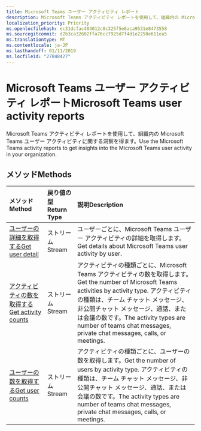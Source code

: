 ```yaml
---
title: Microsoft Teams ユーザー アクティビティ レポート
description: Microsoft Teams アクティビティ レポートを使用して、組織内の Microsoft Teams ユーザー アクティビティに関する洞察を得ます。
localization_priority: Priority
ms.openlocfilehash: ec31dcfac484012c0c325f5e6aca9531e8473558
ms.sourcegitcommit: d2b3ca32602ffa76cc7925d7f4d1e2258e611ea5
ms.translationtype: MT
ms.contentlocale: ja-JP
ms.lasthandoff: 01/11/2019
ms.locfileid: "27848427"
---
```

# <a name="microsoft-teams-user-activity-reports"></a><span data-ttu-id="9aacc-103">Microsoft Teams ユーザー アクティビティ レポート</span><span class="sxs-lookup"><span data-stu-id="9aacc-103">Microsoft Teams user activity reports</span></span>

<span data-ttu-id="9aacc-104">Microsoft Teams アクティビティ レポートを使用して、組織内の Microsoft Teams ユーザー アクティビティに関する洞察を得ます。</span><span class="sxs-lookup"><span data-stu-id="9aacc-104">Use the Microsoft Teams activity reports to get insights into the Microsoft Teams user activity in your organization.</span></span>

## <a name="methods"></a><span data-ttu-id="9aacc-105">メソッド</span><span class="sxs-lookup"><span data-stu-id="9aacc-105">Methods</span></span>

| <span data-ttu-id="9aacc-106">メソッド</span><span class="sxs-lookup"><span data-stu-id="9aacc-106">Method</span></span>                                   | <span data-ttu-id="9aacc-107">戻り値の型</span><span class="sxs-lookup"><span data-stu-id="9aacc-107">Return Type</span></span> | <span data-ttu-id="9aacc-108">説明</span><span class="sxs-lookup"><span data-stu-id="9aacc-108">Description</span></span>                              |
| :--------------------------------------- | :---------- | :--------------------------------------- |
| [<span data-ttu-id="9aacc-109">ユーザーの詳細を取得する</span><span class="sxs-lookup"><span data-stu-id="9aacc-109">Get user detail</span></span>](../api/reportroot-getteamsuseractivityuserdetail.md) | <span data-ttu-id="9aacc-110">ストリーム</span><span class="sxs-lookup"><span data-stu-id="9aacc-110">Stream</span></span>      | <span data-ttu-id="9aacc-111">ユーザーごとに、Microsoft Teams ユーザー アクティビティの詳細を取得します。</span><span class="sxs-lookup"><span data-stu-id="9aacc-111">Get details about Microsoft Teams user activity by user.</span></span> |
| [<span data-ttu-id="9aacc-112">アクティビティの数を取得する</span><span class="sxs-lookup"><span data-stu-id="9aacc-112">Get activity counts</span></span>](../api/reportroot-getteamsuseractivitycounts.md) | <span data-ttu-id="9aacc-113">ストリーム</span><span class="sxs-lookup"><span data-stu-id="9aacc-113">Stream</span></span>      | <span data-ttu-id="9aacc-114">アクティビティの種類ごとに、Microsoft Teams アクティビティの数を取得します。</span><span class="sxs-lookup"><span data-stu-id="9aacc-114">Get the number of Microsoft Teams activities by activity type.</span></span> <span data-ttu-id="9aacc-115">アクティビティの種類は、チーム チャット メッセージ、非公開チャット メッセージ、通話、または会議の数です。</span><span class="sxs-lookup"><span data-stu-id="9aacc-115">The activity types are number of teams chat messages, private chat messages, calls, or meetings.</span></span> |
| [<span data-ttu-id="9aacc-116">ユーザーの数を取得する</span><span class="sxs-lookup"><span data-stu-id="9aacc-116">Get user counts</span></span>](../api/reportroot-getteamsuseractivityusercounts.md) | <span data-ttu-id="9aacc-117">ストリーム</span><span class="sxs-lookup"><span data-stu-id="9aacc-117">Stream</span></span>      | <span data-ttu-id="9aacc-118">アクティビティの種類ごとに、ユーザーの数を取得します。</span><span class="sxs-lookup"><span data-stu-id="9aacc-118">Get the number of users by activity type.</span></span> <span data-ttu-id="9aacc-119">アクティビティの種類は、チーム チャット メッセージ、非公開チャット メッセージ、通話、または会議の数です。</span><span class="sxs-lookup"><span data-stu-id="9aacc-119">The activity types are number of teams chat messages, private chat messages, calls, or meetings.</span></span> |
